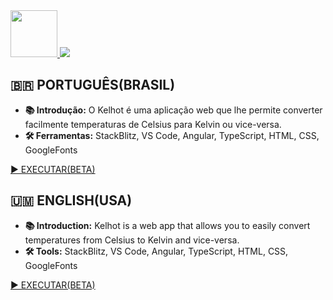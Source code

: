 <a href="https://projectkelhot.stackblitz.io/">
    <img src="https://github.com/Redwars22/Web2/raw/main/kelhot.png?raw=true" width="75px">
</a>

<img src="https://raw.githubusercontent.com/Redwars22/Web2/main/Kelhot/img/kelhot.png">

## 🇧🇷 PORTUGUÊS(BRASIL)

- **📚️ Introdução:** O Kelhot é uma aplicação web que lhe permite converter facilmente temperaturas de Celsius para Kelvin ou vice-versa.
- **🛠️ Ferramentas:** StackBlitz, VS Code, Angular, TypeScript, HTML, CSS, GoogleFonts

[▶️ EXECUTAR(BETA)](https://projectkelhot.stackblitz.io/)

## 🇺🇲 ENGLISH(USA)

- **📚️ Introduction:** Kelhot is a web app that allows you to easily convert temperatures from Celsius to Kelvin and vice-versa.
- **🛠️ Tools:** StackBlitz, VS Code, Angular, TypeScript, HTML, CSS, GoogleFonts

[▶️ EXECUTAR(BETA)](https://projectkelhot.stackblitz.io/)
